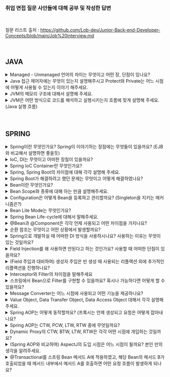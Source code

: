 ### 취업 면접 질문 사안들에 대해 공부 및 작성한 답변

</br>

질문 리스트 출처 : https://github.com/Lob-dev/Junior-Back-end-Developer-Concepts/blob/main/Job%20interview.md

</br>

## JAVA

<details>
<summary>Managed - Unmanaged 언어의 차이는 무엇이고 어떤 장, 단점이 있나요?</summary>

</br>

- 메모리 영역 중 프로그래머가 관리하는 영역이 Heap 영역의 관리여부에 따른 언어가 Managed 와 Umanaged로 나뉘게 된다.

- 대표적인 Managed 언어에는 JAVA, C# 등이 있고, 할당과 해제를 통한 메모리의 관리없이 언어자체적으로 메모리를 관리한다. 따라서 개발자의 역량에 의존하는 부분이 상대적으로 작아져 어느 정도 일정한 생산성을 확보할 수 있다는 장점이 있다.

- 대표적인 Unmanaged 언어에는  C, C++ 등이 있고, 메모리의 할당과 해제(malloc(), free()등)를 통해 메모리를 관리하여, 메모리의 누수가 없게 신경을 써줘야 하지만 Managed 언어에 비해 속도가 빠르다.
</details>

<details>
<summary>Java 접근 제어자에는 무엇이 있는지 설명해주시고 Protect와 Private는 어느 시점에 어떻게 사용될 수 있는지 이야기 해주세요.</summary>

</br>

- 자바의 접근 제어자에는 public, private, default, protected 가 있다.

  - public : 클래스의 외부에서 접근이 가능

  - private : 클래스 내부에서만 접근 가능

  - default : 동일 패키지에 있는 다른 클래스에서 접근 가능

  - protected : 동일 패키지의 다른 클래스와 다른 패키지의 하위클래스에서 접근 가능

- Private 접근 제어자의 경우, 외부에 공개해야 할 일이 없고, 내부에서 주로 사용할 경우 은닉화를 위해 사용한다. 

- Protected 접근 제어자의 경우, 클래스 설계 시, 추후 상속을 대비하기 위해 확장성을 고려해서 만들어 주기 위해 사용한다.

</details>

<details>
<summary>JVM의 메모리 구조에 대해서 설명해 주세요.</summary>

</br>

- JVM(Java Virtual Machine) 이란? : 자바 가상 머신으로, 자바와 운영체제 사이에서 중개자 역할을 수행하며, 자바가 운영체제에 구애 받지 않고 프로그램을 실행할 수 있도록 도와준다.

- JVM의 구조는 Garbage Collector, Execution Engine, Class Loader, Runtime Data Area로 나눌 수 있다.

  - Class Loader : JVM 내로 클래스 파일을 로드하고, 링크를 통해 배치하는 작업을 수행하는 모듈, 런타임 시에 동적으로 클래스를 로드한다.
  - Execution Engine : 클래스 로더를 통해 JVM 내의 Runtime Data Area에 배치된 바이트 코드들을 명렁어 단위로 읽어서 실행한다.
  - Garbage Collector : 힙 메모리 영역에 생성된 객체들 중에서 참조되지 않은 객체들을 탐색 후 제거하는 역할을 한다.
  - Runtime Data Area : JVM의 메모리 영역으로 자바 애플리케이션을 실행할 때 사용되는 데이터들을 적재하는 영역이다. 이 영역은 크게 4가지로 나뉜다.
    - Method area : 모든 쓰레드가 공유하는 메모리 영역
    - Heap area : 모든 쓰레드가 공유하며, new 키워드로 생성된 객체와 배열이 생성되는 영역
    - Stack area : 메서드 호출 시마다 각각의 스택 프레임(그 메서드만을 위한 공간)을 생성한다.
    - PC Register : 쓰레드가 시작될 때 생성되며, 생성될 때마다 생성되는 공간으로 쓰레드마다 하나씩 존재한다.
</details>

<details>
<summary>JVM은 어떤 방식으로 코드를 해석하고 실행시키는지 흐름에 맞게 설명해 주세요. (Java 실행 흐름)</summary>

</br>

- 자바 소스파일(.java)이 실행되는 과정
  1. 자바 컴파일러에 의해 소스파일(.java)이 바이트 코드 파일(.class)로 변환
  2. JVM은 .class 파일을 Class Loader를 이용해 로드하고, 링크를 통해 배치하는 작업 수행
  3. Class Loader에 의해 .class 파일이 JVM 메모리 영역에 적재됨
  4. Execution Engine은 JVM 메모리 영역에 적재된 .class 파일을 기계어로 변경하여 명령어 단위로 실행
</details>

</br>
</br>

## SPRING

<details>
<summary>Spring이란 무엇인가요? Spring이 이야기하는 장점에는 무엇들이 있을까요? (EJB와 비교해서 설명하면 좋을듯)</summary>

</br>

- 기존 EJB의 단점들을 해결하기 위해 등장한 객체 지향 애플리케이션 개발 프레임워크이다.
  - EJB의 기존 문제점
    - 자동화된 테스트가 매우 어렵거나 불가능
    - 특정 환경, 기술에 종속적인 코드
    - 컨테이너에 안에서만 동작할 수 있는 객체구조
    - 객체지향적이지 않음
    - 복잡한 프로그래밍 모델
    
- Spring의 대표적인 장점
  - 특정 라이브러리나 컨테이너의 기술에 종속적이지 않기 때문에 높은 생산성과 유연한 테스트 가능
  - DI(의존성 주입)을 통한 객체 관계 구성
  - AOP(관점지향 프로그래밍) 지원
  - 편리한 MVC 구조
  - Springboot를 통한 내장 서버 -> WAS에 독립적인 개발 환경

</details>

<details>
<summary>IoC, DI는 무엇이고 어떠한 장점이 있을까요?</summary>

</br>

- IOC(Inversion of Control) 이란 개발자가 아닌 스프링 컨테이너에서 직접 객체간에 관계를 제어하는 것을 의미한다.
  - 개발자가 직접 객체간의 관계를 설정하지 않음으로 인한 생산성 향상
- DI(Dependency Injection) 이란 외부에서 두 객체간의 관계를 결정해주는 디자인 패턴
  - 두 객체 간의 결합도를 낮춤
  - 객체의 유연성을 높임
  - 테스트 작성이 용이

</details>

<details>
<summary>Spring IoC Container란 무엇인가요?</summary>

</br>

- 객체를 생성하고 관리하고 책임지며 의존성을 관리해주는 컨테이너이며, DI 컨테이너, 애플리케이션 컨텍스트라고 불림
- 인스턴스 생성부터 소멸까지의 인스턴스 생명주기를 관리한다.

</details>

<details>
<summary>Spring, Spring Boot의 차이점에 대해 각각 설명해 주세요.</summary>

</br>

- Spring boot는 Spring Framework 설정의 많은 부분을 자동화 하였다.
- Embed Tomcat을 사용하여 따로 Tomcat 설치 및 버전 관리가 필요없다.
- starter를 통해 dependency를 자동화
- XML 설정 불필요
- dependency를 통한 API 

</details>

<details>
<summary>Spring Boot가 해결하려고 했던 문제는 무엇이고 어떻게 해결하였나요?</summary>

</br>

- 초기 프로젝트 세팅 시, 외장 톰캣에 war 파일을 배포하는 등, 개발자가 겪는 번거로움을 해소하고자 하였다.
-> 라이브러리들의 버전 관리 자동화, 내장 웹서버, AutoConfig를 통한 설정 자동화 등을 통해 해결하였다.

</details>

<details>
<summary>Bean이란 무엇인가요?</summary>

</br>

- Spring IoC 컨테이너가 관리하는 자바 객체를 의미한다.
- 직접 Class를 생성하는게 아닌, Spring에 의하여 생성되고 관리되는 자바 객체이다.

</details>

<details>
<summary>Bean Scope와 종류에 대해 아는 만큼 설명해주세요.</summary>

</br>

- 기본적으로 모든 bean을 singleton으로 생성하여 관리
- 싱글톤
  - Spring 프레임워크에서 기본이 되는 스코프
  - 스프링 컨테이너의 시작과 종료까지 1개의 객체로 유지됨
- 프로토타입
  - 프로토타입 빈의 생성과 의존관계 주입까지만 관여하고 더는 관리하지 않는 스코프
  - 요청이 오면 항상 새로운 인스턴스를 생성하여 반환하고 이후에 관리하지 않음
  - 프로토타입을 받은 클라이언트가 객체를 관리해야 함
- 웹
  - request: 각각의 요청이 들어오고 나갈때가지 유지되는 스코프
  - session: 세션이 생성되고 종료될 때 까지 유지되는 스코프
  - pplication: 웹의 서블릿 컨텍스트와 같은 범위로 유지되는 스코프

</details>

<details>
<summary>Configuration은 어떻게 Bean을 등록하고 관리할까요? (Singleton을 지키는 매커니즘은?)</summary>

</br>

- Configuration을 통해 Bean을 수동으로 등록한다. 
- 1개 이상의 @Bean을 제공하는 클래스의 경우 반드시 @Configuration을 명시해 주어야 싱글톤이 보장됨
-> CGLib으로 프록시 패턴을 적용해 수동으로 등록하는 스프링 빈이 반드시 싱글톤으로 생성됨을 보장한다.

</details>

<details>
<summary>Bean Lite Mode는 무엇인가요?</summary>

</br>

- CGLIB를 이용하여 바이트 코드 조작을 하지 않는 방식을 의미한다. 즉, 스프링 빈의 싱글톤을 보장하지 않는다.

</details>

</details>

<details>
<summary>Spring Bean Life-cycle에 대해서 말해주세요.</summary>

</br>

- 스프링 빈은 초기화 작업과 종료 작업이 나눠서 진행된다.
- 객체 생성 → 의존관계 주입이라는 라이프사이클을 가진다.
- 스프링 IoC 컨테이너 생성 →  스프링 빈 생성 → 의존관계 주입 → 초기화 콜백 메소드 호출 → 사용 → 소멸 전 콜백 메소드 호출 → 스프링 종료
-  @PostConstruct, @PreDestory을 통해 빈 생명주기 콜백을 관리할 수 있다.
</details>


<details>
<summary>@Bean과 @Component은 각각 언제 사용되고 어떤 차이점을 가지나요?</summary>

</br>

- @Bean은 메소드 레벨에서 선언하며, 반환되는 객체(인스턴스)를 개발자가 수동으로 빈으로 등록하는 애노테이션이다.
- @Bean은 개발자가 컨트롤이 불가능한 외부 라이브러리 사용시에 사용한다.
- @Component는 클래스 레벨에서 선언함으로써 스프링이 런타임시에 컴포넌트스캔을 하여 자동으로 빈을 찾고(detect) 등록하는 애노테이션이다.
- @Component는 개발자가 직접 컨트롤이 가능한 내부 클래스에 사용한다.
</details>


<details>
<summary>순환 참조는 무엇이고 어떤 상황에서 발생할까요?</summary>

</br>

- 예를 들어, A 클래스가 B 클래스의 Bean 을 주입받고, B 클래스가 A 클래스의 Bean 을 주입받는 상황처럼 서로 순환되어 참조할 경우 발생하는 문제를 의미한다.
</details>


<details>
<summary>Spring으로 개발하실 때 어떠한 DI 방식을 사용하시나요? 사용하는 이유는 무엇이 있는 것일까요?</summary>

</br>

- 생성자 주입 방식 사용
  - 필드 주입이나 수정자 주입은 런타임 시에 의존성을 주입하기때문에 의존성을 주입하지 않아도 객체가 생성된다. -> NPE 발생
  - 생성자 주입은 객체가 생성되는 시점에 빈을 주입하여, 런타임 전에 의존성이 주입되지 않아 발생할 수 있는 NPE를 방지 가능
  - 컴파일 단계에서 순환 참조를 잡아내어, 미리 방지 할 수 있음
</details>

<details>
<summary>Field Injection를 왜 사용하면 안된다고 하는 것인가요? 사용할 때 어떠한 단점이 있을까요?</summary>

</br>

- 필드 인젝션으로 주입받는 클래스는 final로 선언 할 수 없기 때문에 state safe 하지 않다.
- 스프링을 통해서만 의존성 주입이 가능하기 때문에 해당 Bean들이 스프링의 DI 컨테이너와의 강한 결합 생성
- 필드 인젝션으로 주입한 객체를 테스트 하려면 무거운 스프링 컨테이너를 띄워야 함
</details>

<details>
<summary>(Field 주입과 대비하여) 생성자 주입은 빈 생성 때 사용되는 리플랙션 외에 추가적인 리플랙션을 진행하나요?</summary>

</br>

- 리플렉션이란: 힙 영역에 로드된 Class 타입의 객체를 통해, 원하는 클래스의 인스턴스를 생성할 수 있도록 지원하고, 인스턴스의 필드와 메소드를 접근 제어자와 상관 없이 사용할 수 있도록 지원하는 API
- 생성자 주입은 필드, 메서드 방식보다 적게 리플렉션을 사용
- bean을 생성할 때, 다른 bean 정보를 가져오는 Dependency Lookup까지만 사용
</details>

<details>
<summary>Interceptor와 Filter의 차이점을 말해주세요</summary>

</br>

- 필터는 디스패처 서블릿에 요청이 전달되기 전/후에 url 패턴에 맞는 모든 요청에 대해 부가작업을 처리할 수 있는 기능을 제공
- 인터셉터는 Spring이 제공하는 기술로써, 디스패처 서블릿이 컨트롤러를 호출하기 전과 후에 요청과 응답을 참조하거나 가공할 수 있는 기능을 제공
- 필터는 Request와 Response를 조작할 수 있지만 인터셉터는 조작할 수 없다.
- 필터에서는 기본적으로 스프링과 무관하게 전역적으로 처리해야 하는 작업들을 처리할 수 있다.
- 인터셉터에서는 API 호출, Controller로 넘겨주는 정보(데이터)의 가공 등, 클라이언트의 요청과 관련되어 전역적으로 처리해야 하는 작업들을 처리할 수 있다.
</details>


<details>
<summary>스프링에서 Bean으로 Filter를 구현할 수 있을까요? 혹시나 가능하다면 어떻게 할 수 있을까요?</summary>

</br>

- servlet의 Filter 인터페이스를 구현하여 만들 수 있다.
- init(), dofilter(), destroy() 메서드를 오버라이딩하여 구현한다.
- 해당 필터를 @Configuration, @Bean을 통해 Spring Bean으로 등록한다.
</details>


<details>
<summary>Message Converter는 어느 시점에 사용되고 어떤 기능을 제공하나요?</summary>

</br>

- 요청 본문에서 메시지를 읽어들이거나(@RequestBody), 응답 본문에 메시지를 작성할 때(@ResponseBody) 사용
- RequestMappingHandlerAdapter 에서 ArgumentResolver 호출할 때
- ArgumentResolver에 요청하는 파라미터가 @RequestBody 또는 HttpEntity인 경우 HTTP 메시지 컨버터를 사용해 'read'
- 응답의 경우에도 @ResponseBody 또는 HttpEntity를 처리하는 ReturnValueHandler에서 HTTP 메시지 컨버터를 호출해 응답 결과를 'write' 
</details>


<details>
<summary>Value Object, Data Transfer Object, Data Access Object 대해서 각각 설명해 주세요.</summary>

</br>

- DAO : 데이터베이스의 data에 접근하기 위한 객체, DataBase에 접근 하기 위한 로직 & 비지니스 로직을 분리하기 위해 사용
- DTO : 계층 간 데이터 교환을 하기 위해 사용하는 객체, 로직을 가지지 않는 순수한 데이터 객체(getter & setter 만 가진 클래스)
- VO : 값 오브젝트로써 값을 위해 쓰임, read-Only 특징(사용하는 도중에 변경 불가능하며 오직 읽기만 가능)
</details>


<details>
<summary>Spring AOP는 어떻게 동작할까요? (프록시는 언제 생성되고 요청은 어떻게 잡아내나요?</summary>

</br>

- 타겟이 호출되는 시점에 호출을 가로채 프록시를 생성하며, 실제 작업을 행하는 오브젝트를 감싼 후에 실제 오브젝트의 요청하기 전, 후의 작업을 실행한다.
- 프록시 방식을 사용하는 스프링 AOP는 메서드 실행 지점에만 AOP를 적용할 수 있다.
- 스프링 AOP에서는 런타임시에 Weaving을 통해서 프록시 객체를 생성하게 된다.
</details>


<details>
<summary>Spring AOP는 CTW, PCW, LTW, RTW 중에 무엇일까요?</summary>

</br>

- 스프링 aop는 런타임 시에 적용되는 RTW 방식을 사용한다.
  - CTW : .java 소스 코드를 컴파일러를 사용해서 .class 를 만드는 시점에 부가 기능 로직을 추가
  - PCW : 외부 라이브러리를 Weaving 할 때 사용, compile-Time 위빙과 거의 동일한 동작
  - LTW : 중간에서 .class 파일을 조작한 다음 JVM에 올림
</details>

<details>
<summary>Dynamic Proxy의 CTW, BTW, LTW, RTW은 각각 어떤 시점에 개입하는 것일까요?</summary>

</br>

- 
</details>


<details>
<summary>(Spring AOP와 비교하여) AspectJ의 도입 시점은 어느 시점이 될까요? 본인 만의 생각을 알려주세요.</summary>

</br>

- 
</details>


<details>
<summary>@Transactional를 스프링 Bean 메서드 A에 적용하였고, 해당 Bean의 메서드 B가 호출되었을 때 메서드 내부에서 메서드 A를 호출하면 어떤 요청 흐름이 발생하게 되나요?</summary>

</br>

- @Transactional는 프록시 기반이므로, 메서드가 실행되기 전 트랜잭션을 묶는다. 이때 인스턴스에서 처음 호출하는 메서드의 속성을 따라가게 되는데, 하위 메서드인 B의 속성이 상위 메서드인 A에 전이되지 않으므로 트랜잭션 처리가 되지 않는다.
</details>


